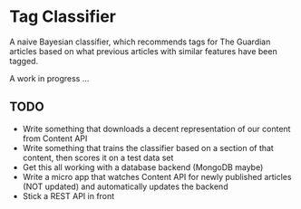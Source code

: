 # Tag Classifier

A naive Bayesian classifier, which recommends tags for The Guardian articles based on what previous articles with
similar features have been tagged.

A work in progress ...

## TODO

* Write something that downloads a decent representation of our content from Content API
* Write something that trains the classifier based on a section of that content, then scores it on a test data set
* Get this all working with a database backend (MongoDB maybe)
* Write a micro app that watches Content API for newly published articles (NOT updated) and automatically updates the backend
* Stick a REST API in front